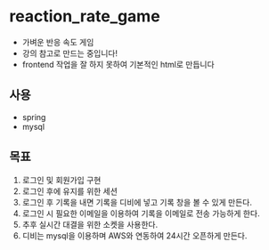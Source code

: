 # reaction_rate_game

- 가벼운 반응 속도 게임
- 강의 참고로 만드는 중입니다!
- frontend 작업을 잘 하지 못하여 기본적인 html로 만듭니다

## 사용
- spring
- mysql

## 목표
1. 로그인 및 회원가입 구현
2. 로그인 후에 유지를 위한 세션
3. 로그인 후 기록을 내면 기록을 디비에 넣고 기록 창을 볼 수 있게 만든다.
4. 로그인 시 필요한 이메일을 이용하여 기록을 이메일로 전송 가능하게 한다.
5. 추후 실시간 대결을 위한 소켓을 사용한다. 
6. 디비는 mysql을 이용하며 AWS와 연동하여 24시간 오픈하게 만든다.
